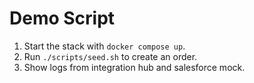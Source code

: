 # Demo Script

1. Start the stack with `docker compose up`.
2. Run `./scripts/seed.sh` to create an order.
3. Show logs from integration hub and salesforce mock.

